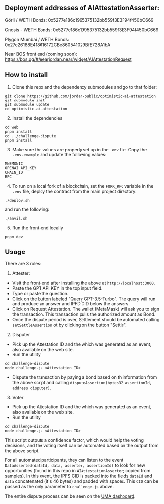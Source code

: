 ## Deployment addresses of AIAttestationAsserter:

Görli / WETH Bonds: 0x5277e186c1995375132bb559f3E3F94f450bC669

Gnosis - WETH Bonds: 0x5277e186c1995375132bb559f3E3F94f450bC669

Plygon Mumbai / WETH Bonds: 0x27c26188E418616172CBe860541029BfE728A1bA

Near BOS front end (coming soon): https://bos.gg/#/nearjordan.near/widget/AIAttestationRequest

## How to install

1. Clone this repo and the dependency submodules and go to that folder:
```
git clone https://github.com/jordan-public/optimistic-ai-attestation
git submodule init
git submodule update
cd optimistic-ai-attestation
```

2. Install the dependencies
```
cd web
pnpm install
cd ../challenge-dispute
pnpm install
```

3. Make sure the values are properly set up in the ```.env``` file. Copy the ```.env.example``` and update the following values:
```
MNEMONIC
OPENAI_API_KEY
CHAIN_ID
RPC
```

4. To run on a local fork of a blockchain, set the ```FORK_RPC``` variable in the ```.env``` file, deploy the contract from the main project directory:
```
./deploy.sh
```
and run the following:
```
./anvil.sh
```

5. Run the front-end locally
```
pnpm dev
```

## Usage

There are 3 roles:
1. Attester:
-  Visit the front-end after installing the above at ```http://localhost:3000```. 
- Paste the GPT API KEY in the top input field.
- Type or paste the question.
- Click on the button labeled "Query GPT-3.5-Turbo". The query will run and produce an answer and IPFD CID below the answers.
- Click on Request Attestation. The wallet (MetaMask) will ask you to sign the transaction. This transaction pulls the authorized amount as Bond.
- Once the dispute period is over, Settlement should be automated calling ```setSettleAssertion``` ot by clicking on the button "Settle".

2. Disputer
- Pick up the Attestation ID and the which was generated as an event, also available on the web site.
- Run the utility:
```
cd challenge-dispute
node challenge.js <Attestation ID>
```
- Dispute the transaction by paying a bond based on th information from the above script and calling ```disputeAssertion(bytes32 assertionId, address disputer)```.

3. Voter
- Pick up the Attestation ID and the which was generated as an event, also available on the web site.
- Run the utility:
```
cd challenge-dispute
node challenge.js <Attestation ID>
```
This script outputs a confidence factor, which would help the voting decisions, and the voting itself can be automated based on the output from the above script.

For all automated participants, they can listen to the event ```DataAsserted(dataId, data, asserter, assertionId)``` to look for new opportunities (found in this repo in ```AIAttestationAsserter```; copied from samples). In this event, the IPFS CID is packed into the fields ```dataId``` and ```data``` concatenated (it's 46 bytes) and padded with spaces. This ```CID``` can be passed as the only parameter to ```challenge.js``` above.

The entire dispute process can be seen on the [UMA dashboard](https://mumbai.oracle.uma.xyz/).